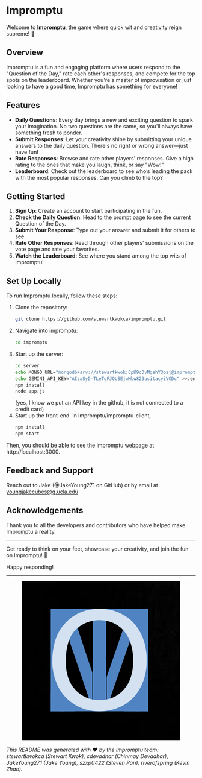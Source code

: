 # Impromptu

Welcome to **Impromptu**, the game where quick wit and creativity reign supreme! 🎉

## Overview

Impromptu is a fun and engaging platform where users respond to the "Question of the Day," rate each other's responses, and compete for the top spots on the leaderboard. Whether you're a master of improvisation or just looking to have a good time, Impromptu has something for everyone!

## Features

- **Daily Questions**: Every day brings a new and exciting question to spark your imagination. No two questions are the same, so you'll always have something fresh to ponder.
- **Submit Responses**: Let your creativity shine by submitting your unique answers to the daily question. There's no right or wrong answer—just have fun!
- **Rate Responses**: Browse and rate other players' responses. Give a high rating to the ones that make you laugh, think, or say "Wow!"
- **Leaderboard**: Check out the leaderboard to see who’s leading the pack with the most popular responses. Can you climb to the top?

## Getting Started

1. **Sign Up**: Create an account to start participating in the fun.
2. **Check the Daily Question**: Head to the prompt page to see the current Question of the Day.
3. **Submit Your Response**: Type out your answer and submit it for others to see.
4. **Rate Other Responses**: Read through other players’ submissions on the vote page and rate your favorites.
5. **Watch the Leaderboard**: See where you stand among the top wits of Impromptu!

## Set Up Locally

To run Impromptu locally, follow these steps:

1. Clone the repository:
   ```bash
   git clone https://github.com/stewartkwokca/impromptu.git
   ```
2. Navigate into impromptu:
   ```bash
   cd impromptu
   ```
3. Start up the server:
   ```bash
   cd server
   echo MONGO_URL="mongodb+srv://stewartkwok:CpK9cDvMgshY3ozj@impromptudb.ertsh7p.mongodb.net/main" >.env
   echo GEMINI_API_KEY="AIzaSyD-TLeTgFJOUSEjwMbw823usitacyiVCDc" >>.env
   npm install
   node app.js
   ```
   (yes, I know we put an API key in the github, it is not connected to a credit card)
4. Start up the front-end. In impromptu/impromptu-client,
   ```bash
   npm install
   npm start
   ```
Then, you should be able to see the impromptu webpage at http://localhost:3000.


## Feedback and Support

Reach out to Jake (@JakeYoung271 on GitHub) or by email at youngjakecubes@g.ucla.edu

## Acknowledgements

Thank you to all the developers and contributors who have helped make Impromptu a reality.

---

Get ready to think on your feet, showcase your creativity, and join the fun on Impromptu! 🥳

Happy responding!

---

<p align="center">
  <img src="impromptu-client/src/pages/impromptu-icon.png" alt="Impromptu Logo" />
</p

---

*This README was generated with ❤️ by the Impromptu team: stewartkwokca (Stewart Kwok), cdevadhar (Chinmay Devadhar), JakeYoung271 (Jake Young), szxp0422 (Steven Pan), riverofspring (Kevin Zhao).*
